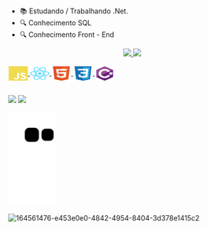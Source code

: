 
- 📚 Estudando / Trabalhando .Net.
- 🔍 Conhecimento SQL
- 🔍 Conhecimento Front - End


<div align="center">
  <a href="https://github.com/rafaballerini">
  <img height="180em" src="https://github-readme-stats.vercel.app/api?username=brunomantovanidev&show_icons=true&theme=dracula&include_all_commits=true&count_private=true"/>
  <img height="180em" src="https://github-readme-stats.vercel.app/api/top-langs/?username=brunomantovanidev&layout=compact&langs_count=7&theme=dracula"/>
</div>

  <div style="display: inline_block"><br>
  <img align="center" alt="Bruno-Js" height="30" width="40" <img align="center" alt="Rafa-Js" height="30" width="40" src="https://raw.githubusercontent.com/devicons/devicon/master/icons/javascript/javascript-plain.svg">
  <img align="center" alt="Bruno-React" height="30" width="40" src="https://raw.githubusercontent.com/devicons/devicon/master/icons/react/react-original.svg">
  <img align="center" alt="Bruno-HTML" height="30" width="40" src="https://raw.githubusercontent.com/devicons/devicon/master/icons/html5/html5-original.svg">
  <img align="center" alt="Bruno-CSS" height="30" width="40" src="https://raw.githubusercontent.com/devicons/devicon/master/icons/css3/css3-original.svg">
  <img align="center" alt="Bruno-Csharp" height="30" width="40" src="https://raw.githubusercontent.com/devicons/devicon/master/icons/csharp/csharp-original.svg">
</div>
  
  ##
  
  <div> 
  
 <a href = "mailto:brunomoraesdmc@gmail.com"><img src="https://img.shields.io/badge/-Gmail-%23333?style=for-the-badge&logo=gmail&logoColor=white" target="_blank"></a>
  <a href="https://www.linkedin.com/in/brunomantovanim/" target="_blank"><img src="https://img.shields.io/badge/-LinkedIn-%230077B5?style=for-the-badge&logo=linkedin&logoColor=white" target="_blank"></a> 
  
![Snake animation](https://github.com/BrunoMantovaniDev/BrunoMantovaniDev/blob/output/github-contribution-grid-snake.svg)


 </div> 
  
  
  
![164561476-e453e0e0-4842-4954-8404-3d378e1415c2](https://user-images.githubusercontent.com/32585248/183964498-3050a796-da85-48f1-96cf-f498c77105b3.gif)

  
